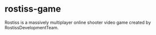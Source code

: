 # rostiss-game
Rostiss is a massively multiplayer online shooter video game created by RostissDevelopmentTeam.
